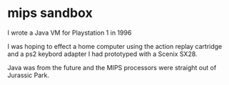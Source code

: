# mips sandbox

I wrote a Java VM for Playstation 1 in 1996

I was hoping to effect a home computer using the action replay cartridge and a ps2 keybord adapter I had prototyped with a Scenix SX28.

Java was from the future and the MIPS processors were straight out of Jurassic Park.



